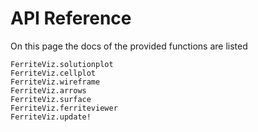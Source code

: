 # API Reference

On this page the docs of the provided functions are listed

```@docs
FerriteViz.solutionplot
FerriteViz.cellplot
FerriteViz.wireframe
FerriteViz.arrows
FerriteViz.surface
FerriteViz.ferriteviewer
FerriteViz.update!
```
